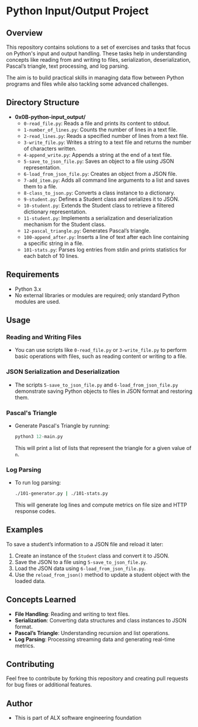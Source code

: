 # Python Input/Output Project

## Overview
This repository contains solutions to a set of exercises and tasks that focus on Python's input and output handling. These tasks help in understanding concepts like reading from and writing to files, serialization, deserialization, Pascal’s triangle, text processing, and log parsing.

The aim is to build practical skills in managing data flow between Python programs and files while also tackling some advanced challenges.

## Directory Structure
- **0x0B-python-input_output/**  
  - `0-read_file.py`: Reads a file and prints its content to stdout.
  - `1-number_of_lines.py`: Counts the number of lines in a text file.
  - `2-read_lines.py`: Reads a specified number of lines from a text file.
  - `3-write_file.py`: Writes a string to a text file and returns the number of characters written.
  - `4-append_write.py`: Appends a string at the end of a text file.
  - `5-save_to_json_file.py`: Saves an object to a file using JSON representation.
  - `6-load_from_json_file.py`: Creates an object from a JSON file.
  - `7-add_item.py`: Adds all command line arguments to a list and saves them to a file.
  - `8-class_to_json.py`: Converts a class instance to a dictionary.
  - `9-student.py`: Defines a Student class and serializes it to JSON.
  - `10-student.py`: Extends the Student class to retrieve a filtered dictionary representation.
  - `11-student.py`: Implements a serialization and deserialization mechanism for the Student class.
  - `12-pascal_triangle.py`: Generates Pascal’s triangle.
  - `100-append_after.py`: Inserts a line of text after each line containing a specific string in a file.
  - `101-stats.py`: Parses log entries from stdin and prints statistics for each batch of 10 lines.

## Requirements
- Python 3.x
- No external libraries or modules are required; only standard Python modules are used.

## Usage

### Reading and Writing Files
- You can use scripts like `0-read_file.py` or `3-write_file.py` to perform basic operations with files, such as reading content or writing to a file.

### JSON Serialization and Deserialization
- The scripts `5-save_to_json_file.py` and `6-load_from_json_file.py` demonstrate saving Python objects to files in JSON format and restoring them.

### Pascal's Triangle
- Generate Pascal's Triangle by running:
  ```python
  python3 12-main.py
  ```
  This will print a list of lists that represent the triangle for a given value of `n`.

### Log Parsing
- To run log parsing:
  ```sh
  ./101-generator.py | ./101-stats.py
  ```
  This will generate log lines and compute metrics on file size and HTTP response codes.

## Examples
To save a student’s information to a JSON file and reload it later:

1. Create an instance of the `Student` class and convert it to JSON.
2. Save the JSON to a file using `5-save_to_json_file.py`.
3. Load the JSON data using `6-load_from_json_file.py`.
4. Use the `reload_from_json()` method to update a student object with the loaded data.

## Concepts Learned
- **File Handling**: Reading and writing to text files.
- **Serialization**: Converting data structures and class instances to JSON format.
- **Pascal’s Triangle**: Understanding recursion and list operations.
- **Log Parsing**: Processing streaming data and generating real-time metrics.

## Contributing
Feel free to contribute by forking this repository and creating pull requests for bug fixes or additional features.

## Author
- This is part of ALX software engineering foundation

